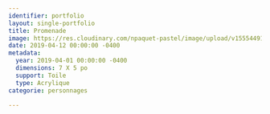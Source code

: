 ```yaml
---
identifier: portfolio
layout: single-portfolio
title: Promenade
image: https://res.cloudinary.com/npaquet-pastel/image/upload/v1555449186/IMG_4038%20%282%29.jpg
date: 2019-04-12 00:00:00 -0400
metadata:
  year: 2019-04-01 00:00:00 -0400
  dimensions: 7 X 5 po
  support: Toile
  type: Acrylique
categorie: personnages

---
```

